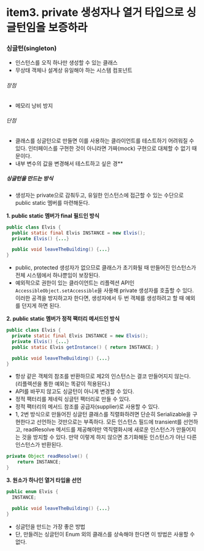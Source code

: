 # item3. private 생성자나 열거 타입으로 싱글턴임을 보증하라

### **싱글턴(singleton)**
- 인스턴스를 오직 하나만 생성할 수 있는 클래스
- 무상태 객체나 설계상 유일해야 하는 시스템 컴포넌트

###### 장점
- 메모리 낭비 방지

###### 단점
- 클래스를 싱글턴으로 만들면 이를 사용하는 클라이언트를 테스트하기 어려워질 수 있다. 인터페이스를 구현한 것이 아니라면 가짜(mock) 구현으로 대체할 수 없기 때문이다.
- 내부 변수의 값을 변경해서 테스트하고 싶은 경**

##### 싱글턴을 만드는 방식
- 생성자는 private으로 감춰두고, 유일한 인스턴스에 접근할 수 있는 수단으로 public static 멤버를 마련해둔다.

**1. public static 멤버가 final 필드인 방식**

```java
public class Elvis {
  public static final Elvis INSTANCE = new Elvis();
  private Elvis() {...}

  public void leaveTheBuilding() {...}
}
```
- public, protected 생성자가 없으므로 클래스가 초기화될 때 만들어진 인스턴스가 전체 시스템에서 하나뿐임이 보장된다.
- 예외적으로 권한이 있는 클라이언트는 리플렉션 API인 <code>AccessibleObject.setAccessible</code>을 사용해 private 생성자를 호출할 수 있다. 이러한 공격을 방지하고자 한다면, 생성자에서 두 번 객체를 생성하려고 할 때 예외를 던지게 하면 된다.

**2. public static 멤버가 정적 팩터리 메서드인 방식**

```java
public class Elvis {
  private static final Elvis INSTANCE = new Elvis();
  private Elvis() {...}
  public static Elvis getInstance() { return INSTANCE; }

  public void leaveTheBuilding() {...}
}
```
- 항상 같은 객체의 참조를 반환하므로 제2의 인스턴스는 결코 만들어지지 않는다. (리플렉션을 통한 예외는 똑같이 적용된다.)
- API를 바꾸지 않고도 싱글턴이 아니게 변경할 수 있다.
- 정적 팩터리를 제네릭 싱글턴 팩터리로 만들 수 있다.
- 정적 팩터리의 메서드 참조를 공급자(supplier)로 사용할 수 있다.
- 1, 2번 방식으로 만들어진 싱글턴 클래스를 직렬화하려면 단순히 Serializable을 구현한다고 선언하는 것만으로는 부족하다. 모든 인스턴스 필드에 transient를 선언하고, readResolve 메서드를 제공해야만 역직렬화시에 새로운 인스턴스가 만들어지는 것을 방지할 수 있다. 만약 이렇게 하지 않으면 초기화해둔 인스턴스가 아닌 다른 인스턴스가 반환된다.

```java
private Object readResolve() {
    return INSTANCE;
}
```

**3. 원소가 하나인 열거 타입을 선언**

```java
public enum Elvis {
  INSTANCE;

  public void leaveTheBuilding() {...}
}
```
- 싱글턴을 만드는 가장 좋은 방법
- 단, 만들려는 싱글턴이 Enum 외의 클래스를 상속해야 한다면 이 방법은 사용할 수 없다.
